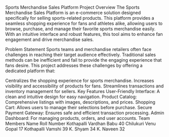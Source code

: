 Sports Merchandise Sales Platform
Project Overview
The Sports Merchandise Sales Platform is an e-commerce solution designed specifically for selling sports-related products. This platform provides a seamless shopping experience for fans and athletes alike, allowing users to browse, purchase, and manage their favorite sports merchandise easily. With an intuitive interface and robust features, this tool aims to enhance fan engagement and drive merchandise sales.

Problem Statement
Sports teams and merchandise retailers often face challenges in reaching their target audience effectively. Traditional sales methods can be inefficient and fail to provide the engaging experience that fans desire. This project addresses these challenges by offering a dedicated platform that:

Centralizes the shopping experience for sports merchandise.
Increases visibility and accessibility of products for fans.
Streamlines transactions and inventory management for sellers.
Key Features
User-Friendly Interface: A clean and intuitive design for easy navigation.
Product Catalog: Comprehensive listings with images, descriptions, and prices.
Shopping Cart: Allows users to manage their selections before purchase.
Secure Payment Gateway: Ensures safe and efficient transaction processing.
Admin Dashboard: For managing products, orders, and user accounts.
Team Members Name Roll Number Kothapalli Vardhan Babu 40 Chilukuri Venu Gopal 17 Kothapalli Vamshi 39 K. Shyam 34 K. Naveen 32
